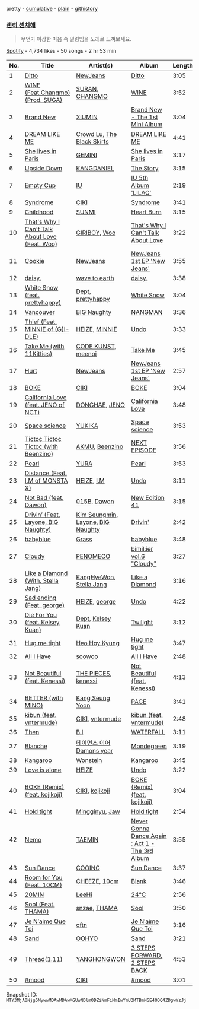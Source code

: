 pretty - [cumulative](/playlists/cumulative/37i9dQZF1DX5a7mln8z0Su.md) - [plain](/playlists/plain/37i9dQZF1DX5a7mln8z0Su) - [githistory](https://github.githistory.xyz/mackorone/spotify-playlist-archive/blob/main/playlists/plain/37i9dQZF1DX5a7mln8z0Su)

### [괜히 센치해](https://open.spotify.com/playlist/37i9dQZF1DX5a7mln8z0Su)

> 무언가 이상한 마음 속 일렁임을 노래로 느껴보세요.

[Spotify](https://open.spotify.com/user/spotify) - 4,734 likes - 50 songs - 2 hr 53 min

| No. | Title | Artist(s) | Album | Length |
|---|---|---|---|---|
| 1 | [Ditto](https://open.spotify.com/track/3r8RuvgbX9s7ammBn07D3W) | [NewJeans](https://open.spotify.com/artist/6HvZYsbFfjnjFrWF950C9d) | [Ditto](https://open.spotify.com/album/7bnqo1fdJU9nSfXQd3bSMe) | 3:05 |
| 2 | [WINE \(Feat.Changmo\) \(Prod\. SUGA\)](https://open.spotify.com/track/3eHkFA3StDR9BU7EVrUFLs) | [SURAN](https://open.spotify.com/artist/1mORehSVEd7lcaT2d7Sl2K), [CHANGMO](https://open.spotify.com/artist/3hvinNZRzTLoREmqFiKr1b) | [WINE](https://open.spotify.com/album/26adxLsliyYcCfVTF6xA75) | 3:52 |
| 3 | [Brand New](https://open.spotify.com/track/1ueAM35cpUd8EjbrIq26AD) | [XIUMIN](https://open.spotify.com/artist/5t0Js3X9t4wpgXGlaiTFe6) | [Brand New \- The 1st Mini Album](https://open.spotify.com/album/2cmaMDT5b91omh5W6ilQ2R) | 3:04 |
| 4 | [DREAM LIKE ME](https://open.spotify.com/track/3PyWBHnx6G5uUpeSjbmp6m) | [Crowd Lu](https://open.spotify.com/artist/2JBUyLiFvpFPWdZGqIGYLD), [The Black Skirts](https://open.spotify.com/artist/6WeDO4GynFmK4OxwkBzMW8) | [DREAM LIKE ME](https://open.spotify.com/album/2H6wEzaX0tu67DTAXjRDEo) | 4:41 |
| 5 | [She lives in Paris](https://open.spotify.com/track/5PvMK77XUHP4EwdttBNX3o) | [GEMINI](https://open.spotify.com/artist/67IWlRdLy3UcfY3q968euj) | [She lives in Paris](https://open.spotify.com/album/0tms1uJhwMYwt7e8Zy41j2) | 3:17 |
| 6 | [Upside Down](https://open.spotify.com/track/41KiFWhvIgjdVura4h93Zh) | [KANGDANIEL](https://open.spotify.com/artist/5vGoWnZO65NBgiZYBmi3iW) | [The Story](https://open.spotify.com/album/4tk1TxAS90si1va7jPWqGg) | 3:15 |
| 7 | [Empty Cup](https://open.spotify.com/track/4YnVz2QRU6OnoJ8lt23QHM) | [IU](https://open.spotify.com/artist/3HqSLMAZ3g3d5poNaI7GOU) | [IU 5th Album 'LILAC'](https://open.spotify.com/album/01dPJcwyht77brL4JQiR8R) | 2:19 |
| 8 | [Syndrome](https://open.spotify.com/track/1hZ2dSvv2O6HQo6p3gDtVO) | [CIKI](https://open.spotify.com/artist/39EEmUKhvMcVn8icCyQlg5) | [Syndrome](https://open.spotify.com/album/4YDtoADrhBQr4Epq57JRKX) | 3:41 |
| 9 | [Childhood](https://open.spotify.com/track/0YD0nPpSx4DSHoL1EGJ5Lj) | [SUNMI](https://open.spotify.com/artist/6MoXcK2GyGg7FIyxPU5yW6) | [Heart Burn](https://open.spotify.com/album/0ahb3lp7jXxKUx3beS7AVu) | 3:15 |
| 10 | [That's Why I Can't Talk About Love \(Feat\. Woo\)](https://open.spotify.com/track/1BmvCldqrJeAKZ898FPdUZ) | [GIRIBOY](https://open.spotify.com/artist/2MtHuR0W2idZdF7x4wddqq), [Woo](https://open.spotify.com/artist/5a8EJtOEbUJDF4RX3mKK02) | [That's Why I Can't Talk About Love](https://open.spotify.com/album/1RrhtJWm5crbMBiIP34arG) | 3:22 |
| 11 | [Cookie](https://open.spotify.com/track/2DwUdMJ5uxv20EhAildreg) | [NewJeans](https://open.spotify.com/artist/6HvZYsbFfjnjFrWF950C9d) | [NewJeans 1st EP 'New Jeans'](https://open.spotify.com/album/1HMLpmZAnNyl9pxvOnTovV) | 3:55 |
| 12 | [daisy.](https://open.spotify.com/track/6TRPSdNLeh5BZdsi9FdfNR) | [wave to earth](https://open.spotify.com/artist/5069JTmv5ZDyPeZaCCXiCg) | [daisy.](https://open.spotify.com/album/7kbMCxBkRLj9aY7aFpf9XS) | 3:38 |
| 13 | [White Snow \(feat\. prettyhappy\)](https://open.spotify.com/track/40Qme85r9hwf0NaHUU6wu6) | [Dept](https://open.spotify.com/artist/48JtfAggQQpfUXQNxkGm5U), [prettyhappy](https://open.spotify.com/artist/3doCkojWogBLg7PlYwaiG5) | [White Snow](https://open.spotify.com/album/30nfsEtFfMujcgxWL2ifEV) | 3:04 |
| 14 | [Vancouver](https://open.spotify.com/track/0gFCY62s8BCy6x0Q3gxczc) | [BIG Naughty](https://open.spotify.com/artist/7cEaNXXTHx3LokbjUUyHal) | [NANGMAN](https://open.spotify.com/album/2hBJR1SQ4cGDjGTCY6eV8m) | 3:36 |
| 15 | [Thief \(Feat\. MINNIE of \(G\)I\-DLE\)](https://open.spotify.com/track/7jSs3iUhwTbo03BTuzmdvY) | [HEIZE](https://open.spotify.com/artist/5dCvSnVduaFleCnyy98JMo), [MINNIE](https://open.spotify.com/artist/2pHkxVNynHBwQHhGaoBIXX) | [Undo](https://open.spotify.com/album/2xR7YEyRweqClzs50bbW3J) | 3:33 |
| 16 | [Take Me \(with 11Kitties\)](https://open.spotify.com/track/00qHTh5I15qb1IToZI6PoZ) | [CODE KUNST](https://open.spotify.com/artist/4WnO2VmlwdTX77ANsThWLQ), [meenoi](https://open.spotify.com/artist/5KuvNz7npsGeDJdk8QHMVH) | [Take Me](https://open.spotify.com/album/4ieiyt4oVsEZGBY430vwaz) | 3:45 |
| 17 | [Hurt](https://open.spotify.com/track/5expoVGQPvXuwBBFuNGqBd) | [NewJeans](https://open.spotify.com/artist/6HvZYsbFfjnjFrWF950C9d) | [NewJeans 1st EP 'New Jeans'](https://open.spotify.com/album/1HMLpmZAnNyl9pxvOnTovV) | 2:57 |
| 18 | [BOKE](https://open.spotify.com/track/3Rt7BjFHnJ4QxBGT897Vs2) | [CIKI](https://open.spotify.com/artist/39EEmUKhvMcVn8icCyQlg5) | [BOKE](https://open.spotify.com/album/2Q3r9Ax0rqp8VGdMA4RUpD) | 3:04 |
| 19 | [California Love \(feat\. JENO of NCT\)](https://open.spotify.com/track/4nXCajkpZro4iPbfD7Oj4F) | [DONGHAE](https://open.spotify.com/artist/4TSRZ3mVg0Lu0qmtJPiPEY), [JENO](https://open.spotify.com/artist/3DZrLuJOQFKqV2sjMsKb1V) | [California Love](https://open.spotify.com/album/1p8UR9GqDhao1x8msg29gL) | 3:48 |
| 20 | [Space science](https://open.spotify.com/track/3RbCeYBZsEoMJX9ePu3vtd) | [YUKIKA](https://open.spotify.com/artist/4RfI1z9u2xIc5Qnqac4JbO) | [Space science](https://open.spotify.com/album/4NcJaCZiWEYMJZRLAM3JHM) | 3:53 |
| 21 | [Tictoc Tictoc Tictoc \(with Beenzino\)](https://open.spotify.com/track/69XHRP8AyobIbFELKSdOHp) | [AKMU](https://open.spotify.com/artist/6OwKE9Ez6ALxpTaKcT5ayv), [Beenzino](https://open.spotify.com/artist/7IrDIIq3j04exsiF3Z7CPg) | [NEXT EPISODE](https://open.spotify.com/album/0Pt0eGpyNO5dDN8PORypSy) | 3:56 |
| 22 | [Pearl](https://open.spotify.com/track/6rReQcuVfH8P2r1ALCqe6q) | [YURA](https://open.spotify.com/artist/0INwsKBI2kE1LiPHx9ZIg6) | [Pearl](https://open.spotify.com/album/5zDgFrJOh9qfhBKhwuxpX3) | 3:53 |
| 23 | [Distance \(Feat\. I.M of MONSTA X\)](https://open.spotify.com/track/2bfagt2SWQiC0IHhZgMSS7) | [HEIZE](https://open.spotify.com/artist/5dCvSnVduaFleCnyy98JMo), [I.M](https://open.spotify.com/artist/49tkHHS0mXwa5eLYvyvKyd) | [Undo](https://open.spotify.com/album/2xR7YEyRweqClzs50bbW3J) | 3:11 |
| 24 | [Not Bad \(feat\. Dawon\)](https://open.spotify.com/track/2NQJBaeX4YuZlQveSIRIyT) | [015B](https://open.spotify.com/artist/4uU7KfTjcjyKUGWSaTzLu7), [Dawon](https://open.spotify.com/artist/5RyoIdplIHsPM1UXcFtIpa) | [New Edition 41](https://open.spotify.com/album/3JhDyQCniCuttwqA9eFtUs) | 3:15 |
| 25 | [Drivin’ \(Feat\. Layone, BIG Naughty\)](https://open.spotify.com/track/1x8waytyN4BfxrkuoQsBRT) | [Kim Seungmin](https://open.spotify.com/artist/31VffPWiL2AAwNIMODB9qZ), [Layone](https://open.spotify.com/artist/2TTGZUWJg6LIOWsmCEgKCZ), [BIG Naughty](https://open.spotify.com/artist/7cEaNXXTHx3LokbjUUyHal) | [Drivin'](https://open.spotify.com/album/1y02gJR3gmhHjBl8zX3yAL) | 2:42 |
| 26 | [babyblue](https://open.spotify.com/track/0n4dgPfvfdqrt2LwDytMrD) | [Grass](https://open.spotify.com/artist/3IAV4UlkGi0MzK0rEijrHi) | [babyblue](https://open.spotify.com/album/76GB3RzVtNrBANCl9Cici4) | 3:48 |
| 27 | [Cloudy](https://open.spotify.com/track/4S3eMpe0adhssyj8N7nWoR) | [PENOMECO](https://open.spotify.com/artist/1MAUqH0haKBYbjpknTfreY) | [bimil:ier vol.6 "Cloudy"](https://open.spotify.com/album/3EO7FdK1ZK2Pb7TfIZGqhX) | 3:27 |
| 28 | [Like a Diamond \(With\. Stella Jang\)](https://open.spotify.com/track/7l6Apaxjjt4cJgiBJ20kGG) | [KangHyeWon](https://open.spotify.com/artist/7dwHrGGWiw44ny2dJcARu6), [Stella Jang](https://open.spotify.com/artist/2Y9AUayH5pyZpVfkDYDfJV) | [Like a Diamond](https://open.spotify.com/album/4ml2faXdqnKJa7ZeeoM1VH) | 3:16 |
| 29 | [Sad ending \(Feat\. george\)](https://open.spotify.com/track/6hZoLssqHZJxLbqPu5g30F) | [HEIZE](https://open.spotify.com/artist/5dCvSnVduaFleCnyy98JMo), [george](https://open.spotify.com/artist/2pRZp2WxvnWWiSPcSSYkNV) | [Undo](https://open.spotify.com/album/2xR7YEyRweqClzs50bbW3J) | 4:22 |
| 30 | [Die For You \(feat\. Kelsey Kuan\)](https://open.spotify.com/track/7K7Mg9iQ8ZnD5EEwm27gw2) | [Dept](https://open.spotify.com/artist/48JtfAggQQpfUXQNxkGm5U), [Kelsey Kuan](https://open.spotify.com/artist/4aWzckAj2ZOeSBbLyYXtR9) | [Twilight](https://open.spotify.com/album/1m8GgkDxECNCVgRTFikwMX) | 3:12 |
| 31 | [Hug me tight](https://open.spotify.com/track/72hSGQmtB2M7VGouyZ9Yr4) | [Heo Hoy Kyung](https://open.spotify.com/artist/5z8B2oTjiZbpbMB6rAfPGl) | [Hug me tight](https://open.spotify.com/album/4yitFAHe08JSAvqk7zFWUF) | 3:47 |
| 32 | [All I Have](https://open.spotify.com/track/6GJJ8nmShJUDSIyyjl9yqv) | [soowoo](https://open.spotify.com/artist/6yrdEI0g5zLDdYiBmqNYxo) | [All I Have](https://open.spotify.com/album/1i69rOSur7z9iARKyz0tZZ) | 2:48 |
| 33 | [Not Beautiful \(feat\. Kenessi\)](https://open.spotify.com/track/5OjCX52agyp8LkgfA1vTF5) | [THE PIECES](https://open.spotify.com/artist/55GO9n2tyzw5jinjSIEcIY), [kenessi](https://open.spotify.com/artist/27bcwLzt773uPUF2gyLx4C) | [Not Beautiful \(feat\. Kenessi\)](https://open.spotify.com/album/6VfDVxS4M3DJL7eIx1NZRl) | 4:13 |
| 34 | [BETTER \(with MINO\)](https://open.spotify.com/track/4xE1oTctITcdrkddbVafGT) | [Kang Seung Yoon](https://open.spotify.com/artist/2Ip3x4XtEEhlGg8qI146jL) | [PAGE](https://open.spotify.com/album/65UY7ED1QGhIlQ63pucq8g) | 3:41 |
| 35 | [kibun \(feat\. vntermude\)](https://open.spotify.com/track/6DSVy5frOGBAxPgJwJWpvD) | [CIKI](https://open.spotify.com/artist/39EEmUKhvMcVn8icCyQlg5), [vntermude](https://open.spotify.com/artist/1TjkORUlqsQ5bxtFdY98lA) | [kibun \(feat\. vntermude\)](https://open.spotify.com/album/0RZSABD3IX7QvPT3WlOsK8) | 2:48 |
| 36 | [Then](https://open.spotify.com/track/5HjDMN3cGXdyyO2bY6DWBZ) | [B.I](https://open.spotify.com/artist/0UntV1Bw2hk3fbRrm9eMP6) | [WATERFALL](https://open.spotify.com/album/4ZK9zZuiaZsryNQC8NLlQu) | 3:11 |
| 37 | [Blanche](https://open.spotify.com/track/1esahzIshP5CFjvPDobMVZ) | [데이먼스 이어 Damons year](https://open.spotify.com/artist/2T5KKZuEEudb7alCJ1pCus) | [Mondegreen](https://open.spotify.com/album/4KlisFMPuKdK0lWRjtxLhw) | 3:19 |
| 38 | [Kangaroo](https://open.spotify.com/track/1Oi9J5OpJmnZusVBbt2cjo) | [Wonstein](https://open.spotify.com/artist/5o615XColiSVMPDWlslKSk) | [Kangaroo](https://open.spotify.com/album/7GBQfaZAiYs7K1kGRYUYKv) | 3:45 |
| 39 | [Love is alone](https://open.spotify.com/track/2X5DVuUYZvP4CwmPwnHSTD) | [HEIZE](https://open.spotify.com/artist/5dCvSnVduaFleCnyy98JMo) | [Undo](https://open.spotify.com/album/2xR7YEyRweqClzs50bbW3J) | 3:22 |
| 40 | [BOKE \(Remix\) \(feat\. kojikoji\)](https://open.spotify.com/track/7He1dYoaMiB90dQQvN1vlJ) | [CIKI](https://open.spotify.com/artist/39EEmUKhvMcVn8icCyQlg5), [kojikoji](https://open.spotify.com/artist/13lFKnH7sS9T35uPQmxaOs) | [BOKE \(Remix\) \(feat\. kojikoji\)](https://open.spotify.com/album/5P7rM2lWFsXTnWAU4kNgBV) | 3:04 |
| 41 | [Hold tight](https://open.spotify.com/track/7oCyRPCxIT75x7nmEy3spP) | [Mingginyu](https://open.spotify.com/artist/29UQ130XMQDR55X4Rmjapd), [Jaw](https://open.spotify.com/artist/3G71Qx8OKLTUCaPibXyNbn) | [Hold tight](https://open.spotify.com/album/2pjhKRc0AbbPEGZL2DzWpQ) | 2:54 |
| 42 | [Nemo](https://open.spotify.com/track/2JZiDl32xEwkm7TjMOPUVB) | [TAEMIN](https://open.spotify.com/artist/13rF01aOogvnkuQXOlgTW8) | [Never Gonna Dance Again : Act 1 \- The 3rd Album](https://open.spotify.com/album/6YfGgOaUnhs0A9brMqjpHf) | 3:55 |
| 43 | [Sun Dance](https://open.spotify.com/track/0H7gG3rXd8ktRNAYhYOagP) | [COOING](https://open.spotify.com/artist/2NMLIfATxdqFuhx2jHcir8) | [Sun Dance](https://open.spotify.com/album/7MBB4KRCEBlm48WhJwxSDd) | 3:37 |
| 44 | [Room for You \(Feat\. 10CM\)](https://open.spotify.com/track/6XWBxRGrtM2lP5CYHznHyM) | [CHEEZE](https://open.spotify.com/artist/6NdzNrBP8Jbhzp6h7yojht), [10cm](https://open.spotify.com/artist/6zn0ihyAApAYV51zpXxdEp) | [Blank](https://open.spotify.com/album/5b0a08boLJNUaIdegaixqk) | 3:46 |
| 45 | [20MIN](https://open.spotify.com/track/1Wl9MPBkb50b4uevY6sxkA) | [LeeHi](https://open.spotify.com/artist/7cVZApDoQZpS447nHTsNqu) | [24℃](https://open.spotify.com/album/5u9CP1NknadV33hZepVEy5) | 2:56 |
| 46 | [Sool \(Feat\. THAMA\)](https://open.spotify.com/track/2wLsNE3k1TGAMm5JSqsYUX) | [snzae](https://open.spotify.com/artist/55l6wA0gGh2Y1OpE5lUYLc), [THAMA](https://open.spotify.com/artist/1Ktiv08TbBy195pQUH8Qld) | [Sool](https://open.spotify.com/album/1afTZ3mebjnJsWkg8n8WS7) | 3:50 |
| 47 | [Je N′aime Que Toi](https://open.spotify.com/track/5ziZpT9la4h3sjfvitLc1A) | [oftn](https://open.spotify.com/artist/2uVkd9g6fvjvPnCQ6zkrhf) | [Je N′aime Que Toi](https://open.spotify.com/album/7uVRKea8NWn4gkMSEyQjcX) | 3:16 |
| 48 | [Sand](https://open.spotify.com/track/2G1DmoWzVEO1nA88LO9flp) | [OOHYO](https://open.spotify.com/artist/50Zu2bK9y5UAtD0jcqk5VX) | [Sand](https://open.spotify.com/album/201HRpAg7J6Q5xI56HuLx9) | 3:21 |
| 49 | [Thread\(1.11\)](https://open.spotify.com/track/1SivewZiFgZXl9wfW5eS3H) | [YANGHONGWON](https://open.spotify.com/artist/1SsVqqC31h54Hg08g7uQhM) | [3 STEPS FORWARD, 2 STEPS BACK](https://open.spotify.com/album/7HqCUYofGfBGthmpxigQVY) | 4:53 |
| 50 | [\#mood](https://open.spotify.com/track/4e1Fkgr0liTavbc4ReUJF4) | [CIKI](https://open.spotify.com/artist/39EEmUKhvMcVn8icCyQlg5) | [\#mood](https://open.spotify.com/album/5d5K0Jmy6346yBH2WGBatk) | 3:01 |

Snapshot ID: `MTY3MjA0Njg5MywwMDAwMDAwMGUwNDlmODZiNmFiMmIwYmU3MTBmNGE4ODQ4ZDgwYzJj`
